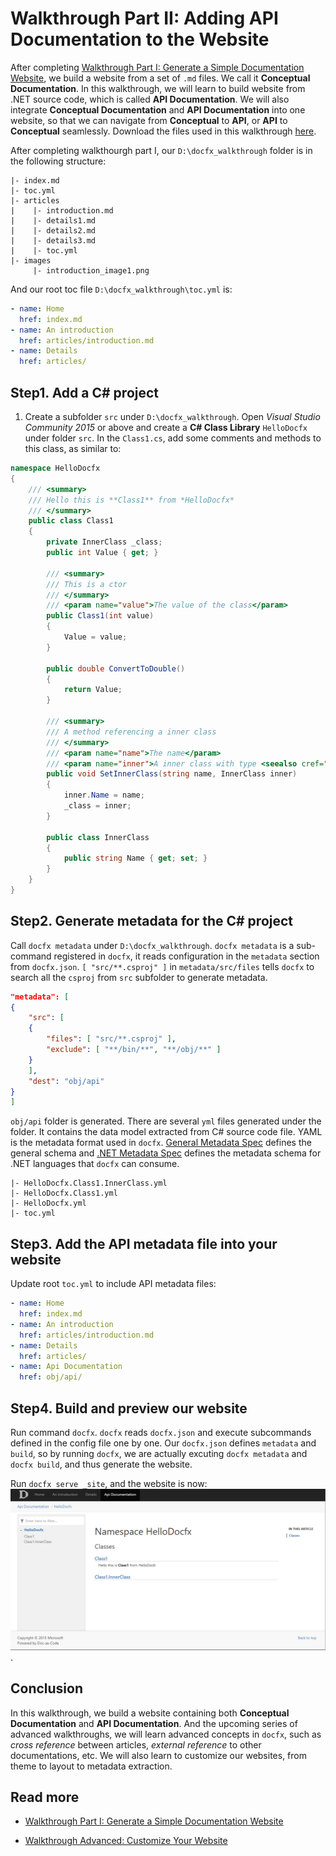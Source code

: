 Walkthrough Part II: Adding API Documentation to the Website
==========================

After completing [Walkthrough Part I: Generate a Simple Documentation Website](walkthrough_create_a_docfx_project.md), we build a website from a set of `.md` files. We call it **Conceptual Documentation**. In this walkthrough, we will learn to build website from .NET source code, which is called **API Documentation**. We will also integrate **Conceptual Documentation** and **API Documentation** into one website, so that we can navigate from **Conceptual** to **API**, or **API** to **Conceptual** seamlessly. Download the files used in this walkthrough [here](artifacts/walkthrough2.zip).

After completing walkthourgh part I, our `D:\docfx_walkthrough` folder is in the following structure:

```
|- index.md
|- toc.yml
|- articles
|    |- introduction.md
|    |- details1.md
|    |- details2.md
|    |- details3.md
|    |- toc.yml
|- images
     |- introduction_image1.png
```

And our root toc file `D:\docfx_walkthrough\toc.yml` is:

```yml
- name: Home
  href: index.md
- name: An introduction
  href: articles/introduction.md
- name: Details
  href: articles/
```

Step1. Add a C# project
---------------------------
1. Create a subfolder `src` under `D:\docfx_walkthrough`. Open *Visual Studio Community 2015* or above and create a **C# Class Library** `HelloDocfx` under folder `src`. In the `Class1.cs`, add some comments and methods to this class, as similar to:

```csharp
namespace HelloDocfx
{
    /// <summary>
    /// Hello this is **Class1** from *HelloDocfx*
    /// </summary>
    public class Class1
    {
        private InnerClass _class;
        public int Value { get; }

        /// <summary>
        /// This is a ctor
        /// </summary>
        /// <param name="value">The value of the class</param>
        public Class1(int value)
        {
            Value = value;
        }

        public double ConvertToDouble()
        {
            return Value;
        }

        /// <summary>
        /// A method referencing a inner class
        /// </summary>
        /// <param name="name">The name</param>
        /// <param name="inner">A inner class with type <seealso cref="InnerClass"/></param>
        public void SetInnerClass(string name, InnerClass inner)
        {
            inner.Name = name;
            _class = inner;
        }

        public class InnerClass
        {
            public string Name { get; set; }
        }
    }
}
```

Step2. Generate metadata for the C# project
----------------------
Call `docfx metadata` under `D:\docfx_walkthrough`. `docfx metadata` is a sub-command registered in `docfx`, it reads configuration in the `metadata` section from `docfx.json`. `[ "src/**.csproj" ]` in `metadata/src/files` tells `docfx` to search all the `csproj` from `src` subfolder  to generate metadata.

```json
"metadata": [
{
    "src": [
    {
        "files": [ "src/**.csproj" ],
        "exclude": [ "**/bin/**", "**/obj/**" ]
    }
    ],
    "dest": "obj/api"
}
]
```

`obj/api` folder is generated. There are several `yml` files generated under the folder. It contains the data model extracted from C# source code file. YAML is the metadata format used in `docfx`. [General Metadata Spec](http://dotnet.github.io/docfx/spec/metadata_format_spec.html) defines the general schema and [.NET Metadata Spec](http://dotnet.github.io/docfx/spec/metadata_dotnet_spec.html) defines the metadata schema for .NET languages that `docfx` can consume.
```
|- HelloDocfx.Class1.InnerClass.yml
|- HelloDocfx.Class1.yml
|- HelloDocfx.yml
|- toc.yml
```

Step3. Add the API metadata file into your website
-------------------------
Update root `toc.yml` to include API metadata files:

```yml
- name: Home
  href: index.md
- name: An introduction
  href: articles/introduction.md
- name: Details
  href: articles/
- name: Api Documentation
  href: obj/api/
```

Step4. Build and preview our website
----------------------------------------------------
Run command `docfx`. `docfx` reads `docfx.json` and execute subcommands defined in the config file one by one. Our `docfx.json` defines `metadata` and `build`, so by running `docfx`, we are actually excuting `docfx metadata` and `docfx build`, and thus generate the website.

Run `docfx serve _site`, and the website is now:
![Step4](images/walkthrough2_step4.png).

Conclusion
---------
In this walkthrough, we build a website containing both **Conceptual Documentation** and **API Documentation**. And the upcoming series of advanced walkthroughs, we will learn advanced concepts in `docfx`, such as *cross reference* between articles, *external reference* to other documentations, etc. We will also learn to customize our websites, from theme to layout to metadata extraction.

Read more
---------
* [Walkthrough Part I: Generate a Simple Documentation Website](walkthrough_create_a_docfx_project.md)

* [Walkthrough Advanced: Customize Your Website](advanced_walkthrough.md)